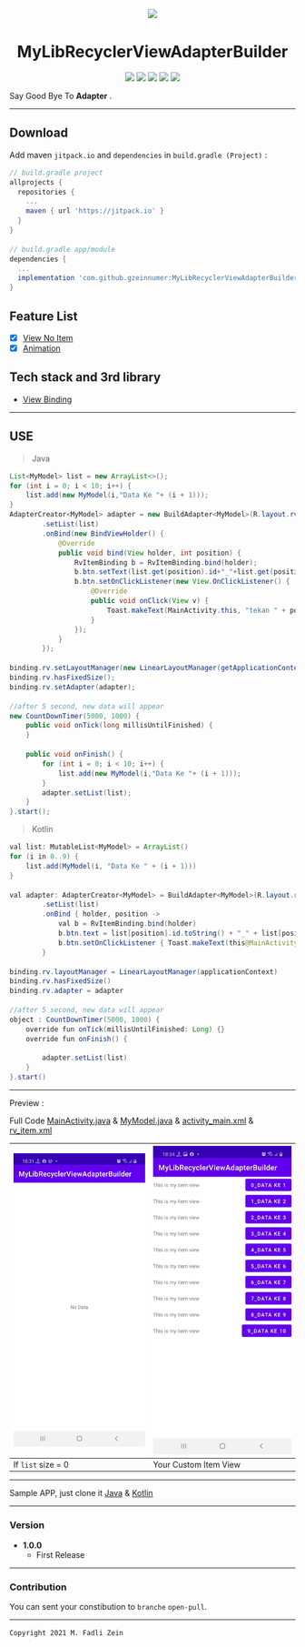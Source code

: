 <p align="center">
  <img src="https://www.teahub.io/photos/full/1-10331_cute-baby-wallpapers-photos-high-resolution-for-computer.jpg"/>
</p>

<h1 align="center">
    MyLibRecyclerViewAdapterBuilder
</h1>

<p align="center">
    <a><img src="https://img.shields.io/badge/Version-1.0.0-brightgreen.svg?style=flat"></a>
    <a><img src="https://img.shields.io/badge/ID-gzeinnumer-blue.svg?style=flat"></a>
    <a><img src="https://img.shields.io/badge/Java-Suport-green?logo=java&style=flat"></a>
    <a><img src="https://img.shields.io/badge/Koltin-Suport-green?logo=kotlin&style=flat"></a>
    <a href="https://github.com/gzeinnumer"><img src="https://img.shields.io/github/followers/gzeinnumer?label=follow&style=social"></a>
    <br>
    <p>Say Good Bye To <b>Adapter</b> .</p>
</p>

---
## Download
Add maven `jitpack.io` and `dependencies` in `build.gradle (Project)` :
```gradle
// build.gradle project
allprojects {
  repositories {
    ...
    maven { url 'https://jitpack.io' }
  }
}

// build.gradle app/module
dependencies {
  ...
  implementation 'com.github.gzeinnumer:MyLibRecyclerViewAdapterBuilder:version'
}
```

## Feature List
- [x] [View No Item](#make-class-table)
- [x] [Animation](#make-class-table)

## Tech stack and 3rd library
- [View Binding](https://developer.android.com/topic/libraries/view-binding?hl=id)

---
## USE

> Java
```java
List<MyModel> list = new ArrayList<>();
for (int i = 0; i < 10; i++) {
    list.add(new MyModel(i,"Data Ke "+ (i + 1)));
}
AdapterCreator<MyModel> adapter = new BuildAdapter<MyModel>(R.layout.rv_item)
        .setList(list)
        .onBind(new BindViewHolder() {
            @Override
            public void bind(View holder, int position) {
                RvItemBinding b = RvItemBinding.bind(holder);
                b.btn.setText(list.get(position).id+"_"+list.get(position).name);
                b.btn.setOnClickListener(new View.OnClickListener() {
                    @Override
                    public void onClick(View v) {
                        Toast.makeText(MainActivity.this, "tekan " + position, Toast.LENGTH_SHORT).show();
                    }
                });
            }
        });

binding.rv.setLayoutManager(new LinearLayoutManager(getApplicationContext()));
binding.rv.hasFixedSize();
binding.rv.setAdapter(adapter);

//after 5 second, new data will appear
new CountDownTimer(5000, 1000) {
    public void onTick(long millisUntilFinished) {
    }

    public void onFinish() {
        for (int i = 0; i < 10; i++) {
            list.add(new MyModel(i,"Data Ke "+ (i + 1)));
        }
        adapter.setList(list);
    }
}.start();
```

> Kotlin
```java
val list: MutableList<MyModel> = ArrayList()
for (i in 0..9) {
    list.add(MyModel(i, "Data Ke " + (i + 1)))
}

val adapter: AdapterCreator<MyModel> = BuildAdapter<MyModel>(R.layout.rv_item)
        .setList(list)
        .onBind { holder, position ->
            val b = RvItemBinding.bind(holder)
            b.btn.text = list[position].id.toString() + "_" + list[position].name
            b.btn.setOnClickListener { Toast.makeText(this@MainActivity, "tekan $position", Toast.LENGTH_SHORT).show() }
        }

binding.rv.layoutManager = LinearLayoutManager(applicationContext)
binding.rv.hasFixedSize()
binding.rv.adapter = adapter

//after 5 second, new data will appear
object : CountDownTimer(5000, 1000) {
    override fun onTick(millisUntilFinished: Long) {}
    override fun onFinish() {

        adapter.setList(list)
    }
}.start()
```

---
Preview :

Full Code
[MainActivity.java](https://github.com/gzeinnumer/MyLibRecyclerViewAdapterBuilder/blob/master/app/src/main/java/com/gzeinnumer/mylibrecyclerviewadapterbuilder/MainActivity.java)
 & [MyModel.java](https://github.com/gzeinnumer/MyLibRecyclerViewAdapterBuilder/blob/master/app/src/main/java/com/gzeinnumer/mylibrecyclerviewadapterbuilder/MyModel.java)
 & [activity_main.xml](https://github.com/gzeinnumer/MyLibRecyclerViewAdapterBuilder/blob/master/app/src/main/res/layout/activity_main.xml)
 & [rv_item.xml](https://github.com/gzeinnumer/MyLibRecyclerViewAdapterBuilder/blob/master/app/src/main/res/layout/rv_item.xml)

|![](https://github.com/gzeinnumer/MyLibRecyclerViewAdapterBuilder/blob/master/preview/example1.jpg)|![](https://github.com/gzeinnumer/MyLibRecyclerViewAdapterBuilder/blob/master/preview/example2.jpg)|
|---|---|
|If `list` size = 0| Your Custom Item View |

---

Sample APP, just clone it [Java](https://github.com/gzeinnumer/MyLibSimpleSQLite) & [Kotlin](https://github.com/gzeinnumer/MyLibSimpleSQLitekt)

---

### Version
- **1.0.0**
  - First Release

---

### Contribution
You can sent your constibution to `branche` `open-pull`.

---

```
Copyright 2021 M. Fadli Zein
```
